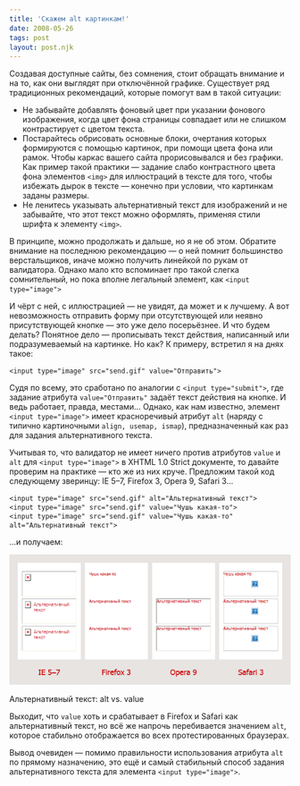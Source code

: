 ```yaml
---
title: 'Скажем alt картинкам!'
date: 2008-05-26
tags: post
layout: post.njk
---
```


Создавая доступные сайты, без сомнения, стоит обращать внимание и на то, как они выглядят при отключённой графике. Существует ряд традиционных рекомендаций, которые помогут вам в такой ситуации:

- Не забывайте добавлять фоновый цвет при указании фонового изображения, когда цвет фона страницы совпадает или не слишком контрастирует с цветом текста.
- Постарайтесь обрисовать основные блоки, очертания которых формируются с помощью картинок, при помощи цвета фона или рамок. Чтобы каркас вашего сайта прорисовывался и без графики. Как пример такой практики — задание слабо контрастного цвета фона элементов `<img>` для иллюстраций в тексте для того, чтобы избежать дырок в тексте — конечно при условии, что картинкам заданы размеры.
- Не ленитесь указывать альтернативный текст для изображений и не забывайте, что этот текст можно оформлять, применяя стили шрифта к элементу `<img>`.

В принципе, можно продолжать и дальше, но я не об этом. Обратите внимание на последнюю рекомендацию — о ней помнит большинство верстальщиков, иначе можно получить линейкой по рукам от валидатора. Однако мало кто вспоминает про такой слегка сомнительный, но пока вполне легальный элемент, как `<input type="image">`

И чёрт с ней, с иллюстрацией — не увидят, да может и к лучшему. А вот невозможность отправить форму при отсутствующей или неявно присутствующей кнопке — это уже дело посерьёзнее. И что будем делать? Понятное дело — прописывать текст действия, написанный или подразумеваемый на картинке. Но как? К примеру, встретил я на днях такое:

    <input type="image" src="send.gif" value="Отправить">

Судя по всему, это сработано по аналогии с `<input type="submit">`, где задание атрибута `value="Отправить"` задаёт текст действия на кнопке. И ведь работает, правда, местами… Однако, как нам известно, элемент `<input type="image">` имеет красноречивый атрибут `alt` (наряду с типично картиночными `align, usemap, ismap`), предназначенный как раз для задания альтернативного текста.

Учитывая то, что валидатор не имеет ничего против атрибутов `value` и `alt` для `<input type="image">` в XHTML 1.0 Strict документе, то давайте проверим на практике — кто же из них круче. Предложим такой код следующему зверинцу: IE 5–7, Firefox 3, Opera 9, Safari 3…

    <input type="image" src="send.gif" alt="Альтернативный текст">
    <input type="image" src="send.gif" value="Чушь какая-то">
    <input type="image" src="send.gif" value="Чушь какая-то" alt="Альтернативный текст">

…и получаем:

![Альтернативный текст: alt vs. value](images/alt.vs.value.png)

Альтернативный текст: alt vs. value

Выходит, что `value` хоть и срабатывает в Firefox и Safari как альтернативный текст, но всё же напрочь перебивается значением `alt`, которое стабильно отображается во всех протестированных браузерах.

Вывод очевиден — помимо правильности использования атрибута `alt` по прямому назначению, это ещё и самый стабильный способ задания альтернативного текста для элемента `<input type="image">`.
